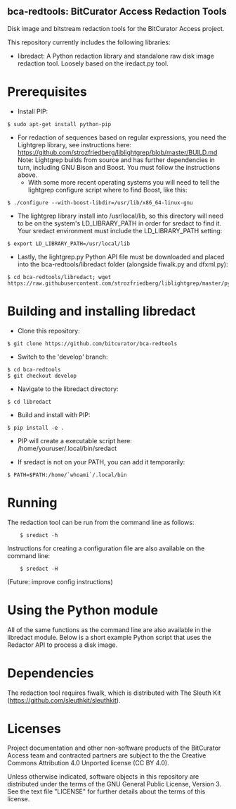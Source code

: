bca-redtools: BitCurator Access Redaction Tools
-----------------------------------------------

Disk image and bitstream redaction tools for the BitCurator Access project.

This repository currently includes the following libraries:

* libredact: A Python redaction library and standalone raw disk image redaction tool. Loosely based on the iredact.py tool.

# Prerequisites
* Install PIP:
```shell
$ sudo apt-get install python-pip
```
* For redaction of sequences based on regular expressions, you need the Lightgrep library, see instructions here:
https://github.com/strozfriedberg/liblightgrep/blob/master/BUILD.md
Note: Lightgrep builds from source and has further dependencies in turn, including GNU Bison and Boost. You must follow the instructions above.
  * With some more recent operating systems you will need to tell the lightgrep configure script where to find Boost, like this:
```shell
$ ./configure --with-boost-libdir=/usr/lib/x86_64-linux-gnu
```
  * The lightgrep library install into /usr/local/lib, so this directory will need to be on the system's LD_LIBRARY_PATH in order for sredact to find it. Your sredact environment must include the LD_LIBRARY_PATH setting:
```shell
$ export LD_LIBRARY_PATH=/usr/local/lib
```
  * Lastly, the lightgrep.py Python API file must be downloaded and placed into the bca-redtools/libredact folder (alongside fiwalk.py and dfxml.py):
```shell
$ cd bca-redtools/libredact; wget https://raw.githubusercontent.com/strozfriedberg/liblightgrep/master/pylightgrep/lightgrep.py
```

# Building and installing libredact
* Clone this repository:
```shell
$ git clone https://github.com/bitcurator/bca-redtools
```
* Switch to the 'develop' branch:
```shell
$ cd bca-redtools
$ git checkout develop
```
* Navigate to the libredact directory:
```shell
$ cd libredact
```
* Build and install with PIP:
```shell
$ pip install -e .
```
* PIP will create a executable script here: /home/youruser/.local/bin/sredact

* If sredact is not on your PATH, you can add it temporarily:
```shell
$ PATH=$PATH:/home/`whoami`/.local/bin
```

# Running

The redaction tool can be run from the command line as follows:
```shell
    $ sredact -h
```
Instructions for creating a configuration file are also available on the command line:
```shell
    $ sredact -H
```
(Future: improve config instructions)

# Using the Python module

All of the same functions as the command line are also available in the
libredact module. Below is a short example Python script that uses the
Redactor API to process a disk image.



# Dependencies

The redaction tool requires fiwalk, which is distributed with The Sleuth Kit (https://github.com/sleuthkit/sleuthkit).

# Licenses

Project documentation and other non-software products of the BitCurator Access team and contracted partners are subject to the the Creative Commons Attribution 4.0 Unported license (CC BY 4.0).

Unless otherwise indicated, software objects in this repository are distributed under the terms of the GNU General Public License, Version 3. See the text file "LICENSE" for further details about the terms of this license.
